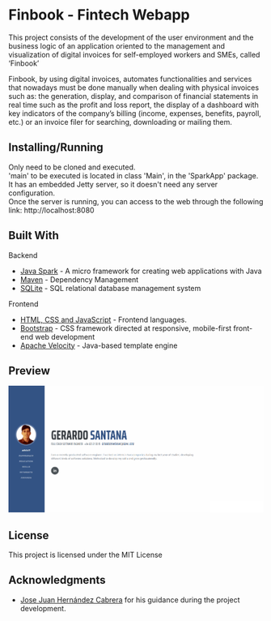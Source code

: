 # Finbook - Fintech Webapp

This project consists of the development of the user environment
and the business logic of an application oriented to the management and visualization of
digital invoices for self-employed workers and SMEs, called ‘Finbook’

Finbook, by using digital invoices, automates functionalities and services that
nowadays must be done manually when dealing with physical invoices such as: the
generation, display, and comparison of financial statements in real time such as the
profit and loss report, the display of a dashboard with key indicators of the company’s
billing (income, expenses, benefits, payroll, etc.) or an invoice filer for searching,
downloading or mailing them.

## Installing/Running

Only need to be cloned and executed.
 <br>
 'main' to be executed is located in class 'Main', in the 'SparkApp' package.
 <br>
 It has an embedded Jetty server, so it doesn't need any server configuration.
 <br>
 Once the server is running, you can access to the web through the following link: http://localhost:8080


## Built With

Backend
* [Java Spark](http://sparkjava.com/) - A micro framework for creating web applications with Java
* [Maven](https://maven.apache.org/) - Dependency Management
* [SQLite](https://www.sqlite.org/index.html) -  SQL relational database management system

Frontend
* [HTML, CSS and JavaScript]() - Frontend languages.
* [Bootstrap](https://maven.apache.org/) -  CSS framework directed at responsive, mobile-first front-end web development
* [Apache Velocity](https://velocity.apache.org/) - Java-based template engine 

## Preview

![alt-text](https://github.com/GerardoSant/Personal-Website/blob/master/preview.gif)

## License

This project is licensed under the MIT License

## Acknowledgments

* [Jose Juan Hernández Cabrera](https://github.com/davidtmiller) for his guidance during the project development.